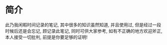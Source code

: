 # 简介

此乃我闲暇时间记录的笔记, 其中很多的知识虽然知道, 并且使用过, 但是经过一段时候后还是会忘记, 顾记录此笔记, 同时可供大家参考, 如有不正确的地方欢迎斧正, 本人接受一切批判, 前提是你要足够的证明!